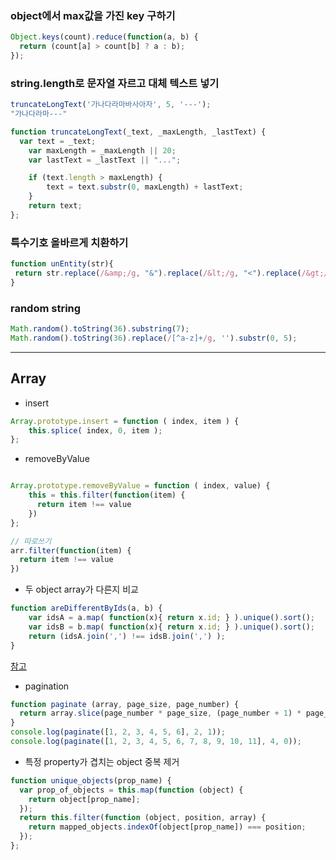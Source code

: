 
### object에서 max값을 가진 key 구하기
```js
Object.keys(count).reduce(function(a, b) {
  return (count[a] > count[b] ? a : b);
});
```

### string.length로 문자열 자르고 대체 텍스트 넣기
```js
truncateLongText('가나다라마바사아자', 5, '---');
"가나다라마---"
```
```js
function truncateLongText(_text, _maxLength, _lastText) {
  var text = _text;
	var maxLength = _maxLength || 20;
	var lastText = _lastText || "...";

	if (text.length > maxLength) {
		text = text.substr(0, maxLength) + lastText;
	}
	return text;
};
```

### 특수기호 올바르게 치환하기
```js
function unEntity(str){
 return str.replace(/&amp;/g, "&").replace(/&lt;/g, "<").replace(/&gt;/g, ">");
}
```

### random string
```js
Math.random().toString(36).substring(7);
Math.random().toString(36).replace(/[^a-z]+/g, '').substr(0, 5);
```

---

## Array
- insert
```js
Array.prototype.insert = function ( index, item ) {
    this.splice( index, 0, item );
};
```

- removeByValue
```js

Array.prototype.removeByValue = function ( index, value) {
    this = this.filter(function(item) {
      return item !== value
    })
};

// 따로쓰기
arr.filter(function(item) {
  return item !== value
})
```

- 두 object array가 다른지 비교
```js
function areDifferentByIds(a, b) {
    var idsA = a.map( function(x){ return x.id; } ).unique().sort();
    var idsB = b.map( function(x){ return x.id; } ).unique().sort();
    return (idsA.join(',') !== idsB.join(',') );
}
```
[참고](https://codereview.stackexchange.com/questions/9241/comparing-two-arrays-to-see-if-they-contain-objects-with-different-ids)

- pagination
```js
function paginate (array, page_size, page_number) {
  return array.slice(page_number * page_size, (page_number + 1) * page_size);
}
console.log(paginate([1, 2, 3, 4, 5, 6], 2, 1));
console.log(paginate([1, 2, 3, 4, 5, 6, 7, 8, 9, 10, 11], 4, 0));
```

- 특정 property가 겹치는 object 중복 제거
```js
function unique_objects(prop_name) {
  var prop_of_objects = this.map(function (object) {
    return object[prop_name];
  });
  return this.filter(function (object, position, array) {
    return mapped_objects.indexOf(object[prop_name]) === position;
  });
};
```
